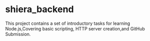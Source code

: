 # shiera_backend
This project contains a set of introductory tasks for learning Node.js,Covering basic scripting, HTTP server creation,and GitHub Submission.